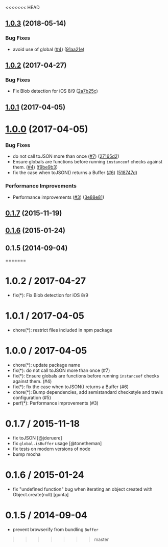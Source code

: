 <<<<<<< HEAD
<a name="1.0.3"></a>
## [1.0.3](https://github.com/darrachequesne/has-binary/compare/1.0.2...1.0.3) (2018-05-14)


### Bug Fixes

* avoid use of global ([#4](https://github.com/darrachequesne/has-binary/issues/4)) ([91aa21e](https://github.com/darrachequesne/has-binary/commit/91aa21e))



<a name="1.0.2"></a>
## [1.0.2](https://github.com/darrachequesne/has-binary/compare/1.0.1...1.0.2) (2017-04-27)


### Bug Fixes

* Fix Blob detection for iOS 8/9 ([2a7b25c](https://github.com/darrachequesne/has-binary/commit/2a7b25c))



<a name="1.0.1"></a>
## [1.0.1](https://github.com/darrachequesne/has-binary/compare/1.0.0...1.0.1) (2017-04-05)



<a name="1.0.0"></a>
# [1.0.0](https://github.com/darrachequesne/has-binary/compare/0.1.7...1.0.0) (2017-04-05)


### Bug Fixes

* do not call toJSON more than once ([#7](https://github.com/darrachequesne/has-binary/issues/7)) ([27165d2](https://github.com/darrachequesne/has-binary/commit/27165d2))
* Ensure globals are functions before running `instanceof` checks against them. ([#4](https://github.com/darrachequesne/has-binary/issues/4)) ([f9be9b3](https://github.com/darrachequesne/has-binary/commit/f9be9b3))
* fix the case when toJSON() returns a Buffer  ([#6](https://github.com/darrachequesne/has-binary/issues/6)) ([518747d](https://github.com/darrachequesne/has-binary/commit/518747d))


### Performance Improvements

* Performance improvements ([#3](https://github.com/darrachequesne/has-binary/issues/3)) ([3e88e81](https://github.com/darrachequesne/has-binary/commit/3e88e81))



<a name="0.1.7"></a>
## [0.1.7](https://github.com/darrachequesne/has-binary/compare/0.1.6...0.1.7) (2015-11-19)



<a name="0.1.6"></a>
## [0.1.6](https://github.com/darrachequesne/has-binary/compare/0.1.5...0.1.6) (2015-01-24)



<a name="0.1.5"></a>
## 0.1.5 (2014-09-04)



=======

1.0.2 / 2017-04-27
==================

  * fix(*): Fix Blob detection for iOS 8/9

1.0.1 / 2017-04-05
==================

  * chore(*): restrict files included in npm package

1.0.0 / 2017-04-05
==================

  * chore(*): update package name
  * fix(*): do not call toJSON more than once (#7)
  * fix(*): Ensure globals are functions before running `instanceof` checks against them. (#4)
  * fix(*): fix the case when toJSON() returns a Buffer  (#6)
  * chore(*): Bump dependencies, add semistandard checkstyle and travis configuration (#5)
  * perf(*): Performance improvements (#3)

0.1.7 / 2015-11-18
==================

  * fix toJSON [@jderuere]
  * fix `global.isBuffer` usage [@tonetheman]
  * fix tests on modern versions of node
  * bump mocha

0.1.6 / 2015-01-24
==================

 * fix "undefined function" bug when iterating
   an object created with Object.create(null) [gunta]

0.1.5 / 2014-09-04
==================

 * prevent browserify from bundling `Buffer`
>>>>>>> master
